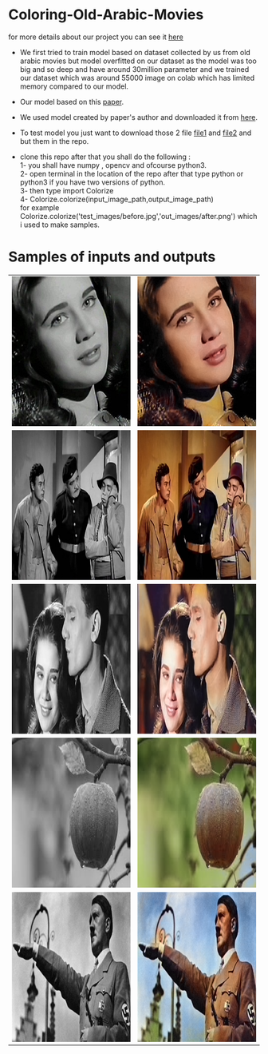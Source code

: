 # Coloring-Old-Arabic-Movies

for more details about our project you can see it <a href="https://github.com/teamleader6/Coloring-Old-Arabic-Movies/blob/master/B7b%20El-Cima.pdf">here</a>

- We first tried to train model based on dataset collected by us from old arabic movies but model overfitted on our dataset as the model was too big and so deep and have around 30million parameter and we trained our dataset which was around 55000 image on colab which has limited memory compared to our model.

- Our model based on this <a href="https://arxiv.org/pdf/1603.08511.pdf">paper</a>.

- We used model created by paper's author and downloaded it from <a href="https://github.com/richzhang/colorization">here</a>.

- To test model you just want to download those 2 file <a href="https://drive.google.com/open?id=1oMS0aaYeeNCg9DjT915KXNfVGDnL1PWE">file1</a> and <a href="https://drive.google.com/open?id=1DbeayUWogUjXSoO0nQ13veA3j1CmFUBd">file2</a> and but them in the repo.

- clone this repo after that you shall do the following : <br>
1- you shall have numpy , opencv and ofcourse python3. <br>
2- open terminal in the location of the repo after that type python or python3 if you have two versions of python.<br>
3- then type import Colorize <br>
4- Colorize.colorize(input_image_path,output_image_path) <br>
for example Colorize.colorize('test_images/before.jpg','out_images/after.png') which i used to make samples.<br>

# Samples of inputs and outputs
<table>
    <tr>
        <td><img src="test_images/before.jpg" width="300" height="300" alt="Our Input"></td>
        <td><img src="out_images/after.png" width="300" height="300" alt="Our Target"></td>
    </tr>
    <tr>
        <td><img src="test_images/test1.jpg" width="300" height="300" alt="Our Input"></td>
        <td><img src="out_images/out1.png" width="300" height="300" alt="Our Target"></td>
    </tr>
    <tr>
        <td><img src="test_images/test2.jpg" width="300" height="300" alt="Our Input"></td>
        <td><img src="out_images/out2.png" width="300" height="300" alt="Our Target"></td>
    </tr>
    <tr>
        <td><img src="test_images/index.jpeg" width="300" height="300" alt="Our Input"></td>
        <td><img src="out_images/index_out.png" width="300" height="300" alt="Our Target"></td>
    </tr>
    <tr>
        <td><img src="test_images/hetlar.jpg" width="300" height="300" alt="Our Input"></td>
        <td><img src="out_images/hetlar.png" width="300" height="300" alt="Our Target"></td>
    </tr>
</table>
